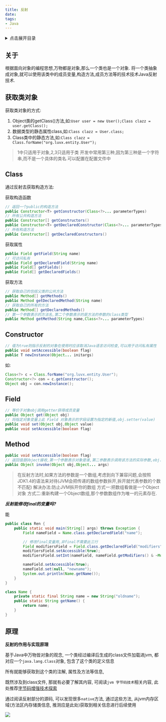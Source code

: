 ```yaml
---
title: 反射
date:
tags:
- Java
---
```

<details>
<summary>点击展开目录</summary>
<!-- TOC -->

- [关于](#关于)
- [获取类对象](#获取类对象)
- [Class](#class)
- [Constructor](#constructor)
- [Field](#field)
- [Method](#method)
- [原理](#原理)

<!-- /TOC -->
</details>

## 关于

根据面向对象的编程思想,万物都是对象,那么一个类也是一个对象.
将一个类抽象成对象,就可以使用该类中的成员变量,构造方法,成员方法等的技术技术Java反射技术.

## 获取类对象

获取类对象的方式:

1. Object类的getClass()方法,如:`User user = new User();Class clazz = user.getClass();`
2. 数据类型的静态属性class,如:`Class clazz = User.class;`
3. Class类中的静态方法,如:`Class clazz = Class.forName("org.luvx.entity.User");`

> 1中只适用于对象,2,3只适用于类
> 开发中常用第三种,因为第三种是一个字符串,而不是一个具体的类名.可以配置在配置文件中

## Class

通过反射去获取构造方法:

获取构造函数

```Java
// 返回一个public的构造方法
public Constructor<T> getConstructor(Class<?>... parameterTypes)
// 所有公共构造方法
public Constructor[] getConstructors()
public Constructor<T> getDeclaredConstructor(Class<?>... parameterTypes)
// 所有构造方法
public Constructor[] getDeclaredConstructors()
```

获取属性

```Java
public Field getField(String name)
// 可访问私有
public Field getDeclaredField(String name)
public Field[] getFields()
public Field[] getDeclaredFields()
```

获取方法

```Java
// 获取自己的包括父类的公共方法
public Method[] getMethods()
public Method getDeclaredMethod(String name)
// 获取自己的所有的方法
public Method[] getDeclaredMethods()
// 第一个参数表示的方法名,第二个参数表示的是方法的参数的class类型
public Method getMethod(String name,Class<?>... parameterTypes)
```

## Constructor

```Java
// 值为true则指示反射的对象在使用时应该取消Java语言访问检查,可以用于访问私有属性
public void setAccessible(boolean flag)
public T newInstance(Object... initargs)
```
如:
```Java
Class<?> c = Class.forName("org.luvx.entity.User");
Constructor<?> con = c.getConstructor();
Object obj = con.newInstance();
```

## Field

```Java
// 等价于对象obj调用getter获得成员变量
public Object get(Object obj)
// 将指定对象变量上此 Field 对象表示的字段设置为指定的新值,obj.setter(value)
public void set(Object obj,Object value)
public void setAccessible(boolean flag)
```

## Method

```Java
public void setAccessible(boolean flag)
// 返回值是Object接收,第一个参数表示对象是谁,第二参数表示调用该方法的实际参数,obj.xx(args)
public Object invoke(Object obj,Object... args)
```

> 在反射方法时,如果方法的参数是一个数组,考虑到向下兼容问题,会按照JDK1.4的语法来对待(JVM会把传递的数组参数拆开,拆开就代表参数的个数不匹配)
> 解决办法:防止JVM拆开你的数组
> 方式一:把数组看做是一个Object对象
> 方式二:重新构建一个Object数组,那个参数数组作为唯一的元素存在.


***反射能修改final的变量吗?***

能

```Java
public class Ren {
    public static void main(String[] args) throws Exception {
        Field nameField = Name.class.getDeclaredField("name");

        // 修改final变量用,非final不需要此三行
        Field modifiersField = Field.class.getDeclaredField("modifiers");
        modifiersField.setAccessible(true);
        modifiersField.setInt(nameField, nameField.getModifiers() & ~Modifier.FINAL);

        nameField.setAccessible(true);
        nameField.set(null, "newname");
        System.out.println(Name.getName());
    }
}

class Name {
    private static final String name = new String("oldname");
    public static String getName() {
        return name;
    }
}
```

## 原理

**反射的作用与实现原理**

基于Java中万物皆对象的观念, 一个类经过编译后生成的class文件加载进jvm, 都对应一个`java.lang.Class`对象, 包含了这个类的定义信息

所有就能够获取到这个类的注解, 属性及方法等信息,

既然涉及到class文件, 那就有必要了解其内容, 可阅读`jvm 字节码技术`相关内容, 此处推荐[字节码增强技术探索](https://tech.meituan.com/2019/09/05/java-bytecode-enhancement.html)

通过阅读反射部分的源码, 可以发现很多`native`方法, 通过这些方法, 从jvm内存区域(方法区内存储类信息, 推测应是此处)获取到相关信息进行后续使用

[![](https://static.segmentfault.com/v-5b1df2a7/global/img/creativecommons-cc.svg)](https://creativecommons.org/licenses/by-nc-nd/4.0/)